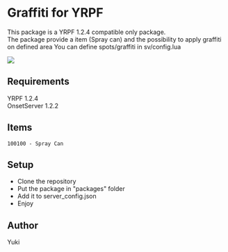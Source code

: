 # Graffiti for YRPF
This package is a YRPF 1.2.4 compatible only package.  
The package provide a item (Spray can) and the possibility to apply graffiti on defined area 
You can define spots/graffiti in sv/config.lua

![](https://i.imgur.com/SuB4Djb.png)

## Requirements
YRPF 1.2.4  
OnsetServer 1.2.2

## Items
```
100100 - Spray Can
```

## Setup
- Clone the repository
- Put the package in "packages" folder
- Add it to server_config.json
- Enjoy

## Author
Yuki